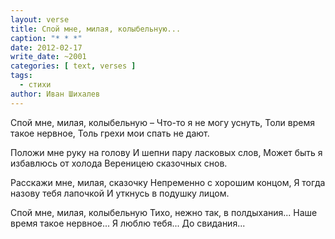 ```yaml
---
layout: verse
title: Спой мне, милая, колыбельную...
caption: "* * *"
date: 2012-02-17
write_date: ~2001
categories: [ text, verses ]
tags:
  - стихи
author: Иван Шихалев
---
```

Спой мне, милая, колыбельную –
Что-то я не могу уснуть,
Толи время такое нервное,
Толь грехи мои спать не дают.

Положи мне руку на голову
И шепни пару ласковых слов,
Может быть я избавлюсь от холода
Вереницею сказочных снов.

Расскажи мне, милая, сказочку
Непременно с хорошим концом,
Я тогда назову тебя лапочкой
И уткнусь в подушку лицом.

Спой мне, милая, колыбельную
Тихо, нежно так, в полдыхания...
Наше время такое нервное...
Я люблю тебя... До свидания...

